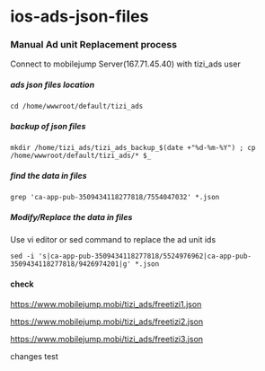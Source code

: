 # ios-ads-json-files

### Manual Ad unit Replacement process

Connect to mobilejump Server(167.71.45.40) with tizi_ads user
##### ads json files location
```cd /home/wwwroot/default/tizi_ads```
##### backup of json files
```mkdir /home/tizi_ads/tizi_ads_backup_$(date +"%d-%m-%Y") ; cp /home/wwwroot/default/tizi_ads/* $_```

##### find the data in files
```grep 'ca-app-pub-3509434118277818/7554047032' *.json```

##### Modify/Replace the data in files

Use vi editor or sed command to replace the ad unit ids

```sed -i 's|ca-app-pub-3509434118277818/5524976962|ca-app-pub-3509434118277818/9426974201|g' *.json```

#### check

https://www.mobilejump.mobi/tizi_ads/freetizi1.json

https://www.mobilejump.mobi/tizi_ads/freetizi2.json

https://www.mobilejump.mobi/tizi_ads/freetizi3.json


changes test

